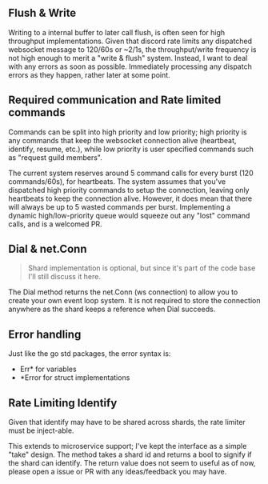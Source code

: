 ## Flush & Write
Writing to a internal buffer to later call flush, is often seen for high throughput implementations. Given that discord rate limits any dispatched websocket message to 120/60s or ~2/1s, the throughput/write frequency is not high enough to merit a "write & flush" system. 
Instead, I want to deal with any errors as soon as possible. Immediately processing any dispatch errors as they happen, rather later at some point.

## Required communication and Rate limited commands
Commands can be split into high priority and low priority; high priority is any commands that keep the websocket connection alive (heartbeat, identify, resume, etc.), while low priority is user specified commands such as "request guild members".

The current system reserves around 5 command calls for every burst (120 commands/60s), for heartbeats. 
The system assumes that you've dispatched high priority commands to setup the connection, leaving only heartbeats to keep the connection alive.
However, it does mean that there will always be up to 5 wasted commands per burst. Implementing a dynamic high/low-priority queue would squeeze out any "lost" command calls, and is a welcomed PR.

## Dial & net.Conn
> Shard implementation is optional, but since it's part of the code base I'll still discuss it here.

The Dial method returns the net.Conn (ws connection) to allow you to create your own event loop system. It is not required to store the connection anywhere as the shard keeps a reference when Dial succeeds.

## Error handling
Just like the go std packages, the error syntax is:
 - Err* for variables
 - *Error for struct implementations

## Rate Limiting Identify
Given that identify may have to be shared across shards, the rate limiter must be inject-able.

This extends to microservice support; I've kept the interface as a simple "take" design. The method takes a shard id and returns a bool to signify if the shard can identify. 
The return value does not seem to useful as of now, please open a issue or PR with any ideas/feedback you may have.